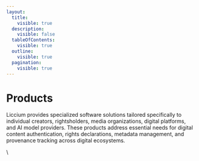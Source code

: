```yaml
---
layout:
  title:
    visible: true
  description:
    visible: false
  tableOfContents:
    visible: true
  outline:
    visible: true
  pagination:
    visible: true
---
```


# Products

Liccium provides specialized software solutions tailored specifically to individual creators, rightsholders, media organizations, digital platforms, and AI model providers. These products address essential needs for digital content authentication, rights declarations, metadata management, and provenance tracking across digital ecosystems.

\
